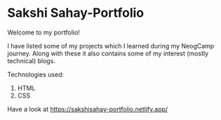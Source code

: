 # Sakshi Sahay-Portfolio

Welcome to my portfolio!

I have listed some of my projects which I learned during my NeogCamp journey.
Along with these it also contains some of my interest (mostly technical) blogs.

Technologies used:
1. HTML
2. CSS

Have a look at 
https://sakshisahay-portfolio.netlify.app/

